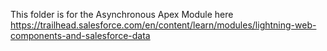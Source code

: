 This folder is for the Asynchronous Apex Module here  
https://trailhead.salesforce.com/en/content/learn/modules/lightning-web-components-and-salesforce-data
